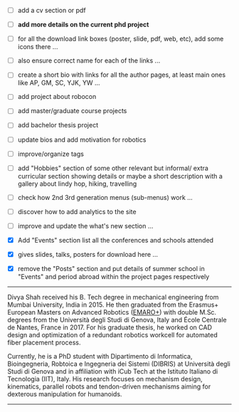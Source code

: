 - [ ] add a cv section or pdf
- [ ] **add more details on the current phd project**

- [ ] for all the download link boxes (poster, slide, pdf, web, etc), add some icons there ...
- [ ] also ensure correct name for each of the links ...
- [ ] create a short bio with links for all the author pages, at least main ones like AP, GM, SC, YJK, YW ...  

- [ ] add project about robocon
- [ ] add master/graduate course projects
- [ ] add bachelor thesis project


- [ ] update bios and add motivation for robotics
- [ ] improve/organize tags

- [ ] add "Hobbies" section of some other relevant but informal/ extra curricular section showing details or maybe a short description with a gallery about lindy hop, hiking, travelling
- [ ] check how 2nd 3rd generation menus (sub-menus) work ...
- [ ] discover how to add analytics to the site
- [ ] improve and update the what's new section ...

- [x] Add "Events" section list all the conferences and schools attended
- [x] gives slides, talks, posters for download here ...
- [x] remove the "Posts" section and put details of summer school in "Events" and period abroad within the project pages respectively


---

Divya Shah received his B. Tech degree in mechanical engineering from Mumbai University, India in 2015. He then graduated from the Erasmus+ European Masters on Advanced Robotics ([EMARO+](http://masteremaro.irccyn.ec-nantes.fr/index.php/welcome)) with double M.Sc. degrees from the Università degli Studi di Genova, Italy and École Centrale de Nantes, France in 2017. For his graduate thesis, he worked on CAD design and optimization of a redundant robotics workcell for automated fiber placement process.

Currently, he is a PhD student with Dipartimento di Informatica, Bioingegneria, Robtoica e Ingegneria dei Sistemi (DIBRIS) at Università degli Studi di Genova and in affiliation with iCub Tech at the Istituto Italiano di Tecnologia (IIT), Italy. His research focuses on mechanism design, kinematics, parallel robots and tendon-driven mechanisms aiming for dexterous manipulation for humanoids.

---
